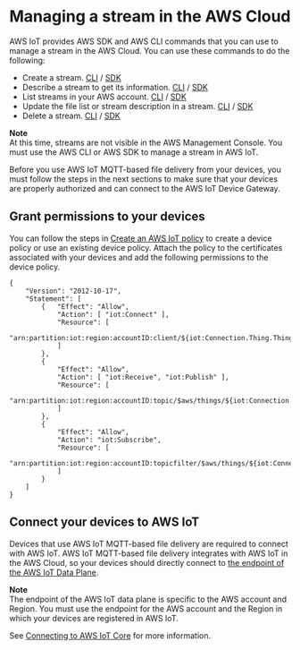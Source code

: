# Managing a stream in the AWS Cloud<a name="mqtt-based-file-delivery-managing"></a>

AWS IoT provides AWS SDK and AWS CLI commands that you can use to manage a stream in the AWS Cloud\. You can use these commands to do the following:
+ Create a stream\. [CLI](https://docs.aws.amazon.com//cli/latest/reference/iot/create-stream.html) / [SDK](https://docs.aws.amazon.com/iot/latest/apireference/API_CreateStream.html)
+ Describe a stream to get its information\. [CLI](https://docs.aws.amazon.com/cli/latest/reference/iot/describe-stream.html) / [SDK](https://docs.aws.amazon.com/iot/latest/apireference/API_DescribeStream.html)
+ List streams in your AWS account\. [CLI](https://docs.aws.amazon.com/cli/latest/reference/iot/list-streams.html) / [SDK](https://docs.aws.amazon.com/iot/latest/apireference/API_ListStreams.html)
+ Update the file list or stream description in a stream\. [CLI](https://docs.aws.amazon.com/cli/latest/reference/iot/update-stream.html) / [SDK](https://docs.aws.amazon.com/iot/latest/apireference/API_UpdateStream.html)
+ Delete a stream\. [CLI](https://docs.aws.amazon.com/cli/latest/reference/iot/delete-stream.html) / [SDK](https://docs.aws.amazon.com/iot/latest/apireference/API_DeleteStream.html)

**Note**  
At this time, streams are not visible in the AWS Management Console\. You must use the AWS CLI or AWS SDK to manage a stream in AWS IoT\.

Before you use AWS IoT MQTT\-based file delivery from your devices, you must follow the steps in the next sections to make sure that your devices are properly authorized and can connect to the AWS IoT Device Gateway\.

## Grant permissions to your devices<a name="mqtt-based-file-delivery-permissions"></a>

You can follow the steps in [Create an AWS IoT policy](https://docs.aws.amazon.com/iot/latest/developerguide/create-iot-resources.html#create-iot-policy) to create a device policy or use an existing device policy\. Attach the policy to the certificates associated with your devices and add the following permissions to the device policy\.

```
{
    "Version": "2012-10-17",
    "Statement": [
        {   "Effect": "Allow",
            "Action": [ "iot:Connect" ],
            "Resource": [ 
                "arn:partition:iot:region:accountID:client/${iot:Connection.Thing.ThingName}"
            ]
        },
        {
            "Effect": "Allow",
            "Action": [ "iot:Receive", "iot:Publish" ],
            "Resource": [
                "arn:partition:iot:region:accountID:topic/$aws/things/${iot:Connection.Thing.ThingName}/streams/*"
            ]
        },
        {
            "Effect": "Allow",
            "Action": "iot:Subscribe",
            "Resource": [
                "arn:partition:iot:region:accountID:topicfilter/$aws/things/${iot:Connection.Thing.ThingName}/streams/*"
            ]
        }
    ]
}
```

## Connect your devices to AWS IoT<a name="mqtt-based-file-delivery-connect-devices"></a>

Devices that use AWS IoT MQTT\-based file delivery are required to connect with AWS IoT\. AWS IoT MQTT\-based file delivery integrates with AWS IoT in the AWS Cloud, so your devices should directly connect to [the endpoint of the AWS IoT Data Plane](https://docs.aws.amazon.com/iot/latest/apireference/Welcome.html#Welcome_AWS_IoT_Data_Plane)\. 

**Note**  
The endpoint of the AWS IoT data plane is specific to the AWS account and Region\. You must use the endpoint for the AWS account and the Region in which your devices are registered in AWS IoT\.

See [Connecting to AWS IoT Core](connect-to-iot.md) for more information\.